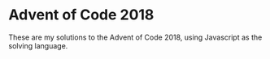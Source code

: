 # Advent of Code 2018
These are my solutions to the Advent of Code 2018, using Javascript as the solving language.